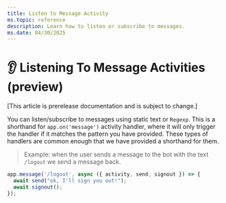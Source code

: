 ```yaml
---
title: Listen to Message Activity
ms.topic: reference
description: Learn how to listen or subscribe to messages.
ms.date: 04/30/2025
---
```


# 👂 Listening To Message Activities (preview)

[This article is prerelease documentation and is subject to change.]

You can listen/subscribe to messages using static text or `Regexp`. This is a shorthand for `app.on('message')` activity handler, where it will only trigger the handler if it matches the pattern you have provided. These types of handlers are common enough that we have provided a shorthand for them.

> Example: when the user sends a message to the bot with the text `/logout`
> we send a message back.

```typescript
app.message('/logout', async ({ activity, send, signout }) => {
  await send("ok, I'll sign you out!");
  await signout();
});
```